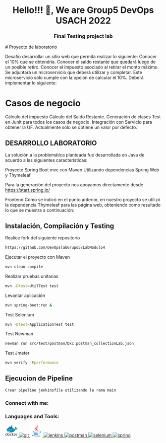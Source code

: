 <h1 align="center">Hello!!! 👋, We are Group5 DevOps USACH 2022</h1>
<h3 align="center">Final Testing project lab</h3>
# Proyecto de laboratorio

Desafío desarrollar un sitio web que permita realizar lo siguiente:
Conocer el 10% que se obtendría.
Conocer el saldo restante que quedará luego de un posible retiro.
Conocer el impuesto asociado al retirar el monto máximo.
Se adjuntará un microservicio que deberá utilizar y completar. Este microservicio sólo cumple con la opción de calcular el 10%. Deberá implementar lo siguiente:


# Casos de negocio
  Cálculo del impuesto
  Cálculo del Saldo Restante.
  Generación de clases Test en Junit para todos los casos de negocio.
  Integración con Servicio para obtener la UF. Actualmente sólo se obtiene un
  valor por defecto.

## DESARROLLO LABORATORIO

La solución a la problemática planteada fue desarrollada en Java de acuerdo a las siguientes características:

Proyecto Spring Boot mvc con Maven 
Utilizando dependencias Spring Web y Thymeleaf 

Para la generación del proyecto nos apoyamos directamente desde https://start.spring.io/

Frontend
Como se indicó en el punto anterior, en nuestro proyecto se utilizó la dependencia Thymeleaf para las página web, obteniendo como resultado lo que se muestra a continuación:

## Instalación, Compilación y Testing

Realice fork del siguiente repositorio 

```bash
https://github.com/DevOpslabGrupo5/LabModulo4
```

Ejecutar el proyecto con Maven

```bash
mvn clean compile
```

Realizar pruebas unitarias

```bash
mvn -Dtest=UtilTest test
```

Levantar aplicación

```bash
mvn spring-boot:run &
```

Test Selenium

```bash
mvn -Dtest=ApplicationTest test
```

Test Newman

```bash
newman run src/test/postman/Dxc.postman_collectionLab.json
```

Test Jmeter

```bash
mvn verify -Pperformance
```     

## Ejecucion de Pipeline
```bash
Crear pipeline jenkinsfile utilizando la rama main
```     
<h3 align="left">Connect with me:</h3>
<p align="left">
</p>

<h3 align="left">Languages and Tools:</h3>
<p align="left">  <a href="https://www.docker.com/" target="_blank" rel="noreferrer"> <img src="https://raw.githubusercontent.com/devicons/devicon/master/icons/docker/docker-original-wordmark.svg" alt="docker" width="40" height="40"/> </a> <a href="https://git-scm.com/" target="_blank" rel="noreferrer"> <img src="https://www.vectorlogo.zone/logos/git-scm/git-scm-icon.svg" alt="git" width="40" height="40"/> </a> <a href="https://www.java.com" target="_blank" rel="noreferrer"> <img src="https://raw.githubusercontent.com/devicons/devicon/master/icons/java/java-original.svg" alt="java" width="40" height="40"/> </a> <a href="https://www.jenkins.io" target="_blank" rel="noreferrer"> <img src="https://www.vectorlogo.zone/logos/jenkins/jenkins-icon.svg" alt="jenkins" width="40" height="40"/> </a> <a href="https://postman.com" target="_blank" rel="noreferrer"> <img src="https://www.vectorlogo.zone/logos/getpostman/getpostman-icon.svg" alt="postman" width="40" height="40"/> </a>  <a href="https://www.selenium.dev" target="_blank" rel="noreferrer"> <img src="https://raw.githubusercontent.com/detain/svg-logos/780f25886640cef088af994181646db2f6b1a3f8/svg/selenium-logo.svg" alt="selenium" width="40" height="40"/> </a> <a href="https://spring.io/" target="_blank" rel="noreferrer"> <img src="https://www.vectorlogo.zone/logos/springio/springio-icon.svg" alt="spring" width="40" height="40"/> </a> </p>

